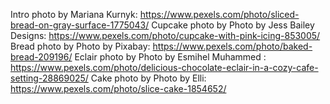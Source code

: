Intro photo by Mariana Kurnyk: https://www.pexels.com/photo/sliced-bread-on-gray-surface-1775043/
Cupcake photo by Photo by Jess Bailey Designs: https://www.pexels.com/photo/cupcake-with-pink-icing-853005/
Bread photo by Photo by Pixabay: https://www.pexels.com/photo/baked-bread-209196/
Eclair photo by Photo by Esmihel  Muhammed : https://www.pexels.com/photo/delicious-chocolate-eclair-in-a-cozy-cafe-setting-28869025/
Cake photo by Photo by Elli: https://www.pexels.com/photo/slice-cake-1854652/